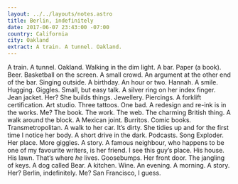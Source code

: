 ```yaml
---
layout: ../../layouts/notes.astro
title: Berlin, indefinitely
date: 2017-06-07 23:43:00 -07:00
country: California
city: Oakland
extract: A train. A tunnel. Oakland.
---
```


A train. A tunnel. Oakland. Walking in the dim light. A bar. Paper (a book). Beer. Basketball on the screen. A small crowd. An argument at the other end of the bar. Singing outside. A birthday. An hour or two. Hannah. A smile. Hugging. Giggles. Small, but easy talk. A silver ring on her index finger. Jean jacket. Her? She builds things. Jewellery. Piercings. A forklift certification. Art studio. Three tattoos. One bad. A redesign and re-ink is in the works. Me? The book. The work. The web. The charming British thing. A walk around the block. A Mexican joint. Burritos. Comic books. Transmetropolitan. A walk to her car. It’s dirty. She tidies up and for the first time I notice her body. A short drive in the dark. Podcasts. Song Exploder. Her place. More giggles. A story. A famous neighbour, who happens to be one of my favourite writers, is her friend. I see this guy’s place. His house. His lawn. That’s where _he_ lives. Goosebumps. Her front door. The jangling of keys. A dog called Bear. A kitchen. Wine. An evening. A morning. A story. Her? Berlin, indefinitely. Me? San Francisco, I guess.
